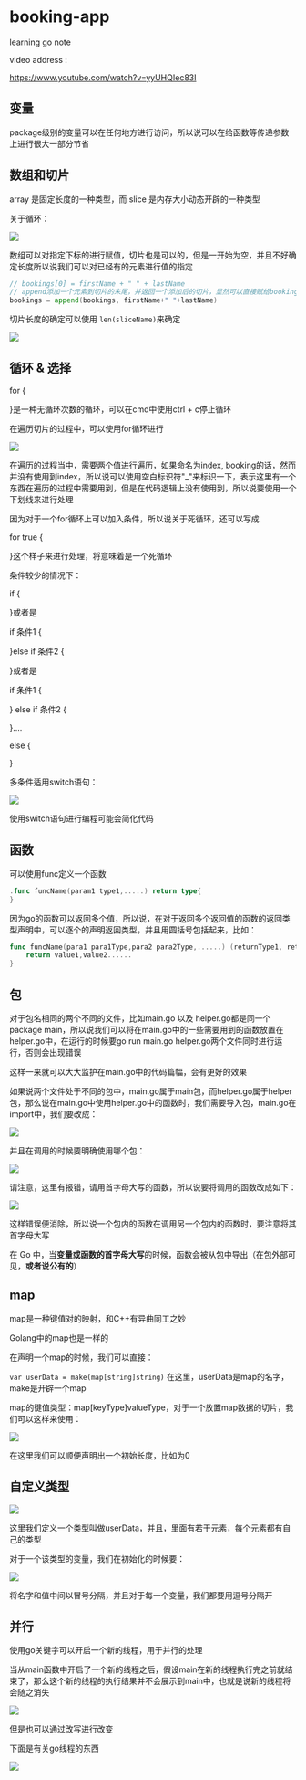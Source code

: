 # booking-app

learning go note

video address :

https://www.youtube.com/watch?v=yyUHQIec83I

## 变量

package级别的变量可以在任何地方进行访问，所以说可以在给函数等传递参数上进行很大一部分节省

## 数组和切片

array 是固定长度的一种类型，而 slice 是内存大小动态开辟的一种类型

关于循环：

![](image/README/1642843389549.png)

数组可以对指定下标的进行赋值，切片也是可以的，但是一开始为空，并且不好确定长度所以说我们可以对已经有的元素进行值的指定

```go
// bookings[0] = firstName + " " + lastName
// append添加一个元素到切片的末尾，并返回一个添加后的切片，显然可以直接赋给bookings
bookings = append(bookings, firstName+" "+lastName)
```

切片长度的确定可以使用 `len(sliceName)`来确定

![](image/README/1642926794416.png)

## 循环 & 选择

for {

}是一种无循环次数的循环，可以在cmd中使用ctrl + c停止循环

在遍历切片的过程中，可以使用for循环进行

![](image/README/1642844135603.png)

在遍历的过程当中，需要两个值进行遍历，如果命名为index, booking的话，然而并没有使用到index，所以说可以使用空白标识符"_"来标识一下，表示这里有一个东西在遍历的过程中需要用到，但是在代码逻辑上没有使用到，所以说要使用一个下划线来进行处理

因为对于一个for循环上可以加入条件，所以说关于死循环，还可以写成

for true {

}这个样子来进行处理，将意味着是一个死循环

条件较少的情况下：

if {

}或者是

if 条件1 {

}else if 条件2 {

}或者是

if 条件1 {

} else if 条件2 {

}....

else {

}

多条件适用switch语句：

![](image/README/1642846941267.png)

使用switch语句进行编程可能会简化代码

## 函数

可以使用func定义一个函数

```go
.func funcName(param1 type1,.....) return type{
}
```

因为go的函数可以返回多个值，所以说，在对于返回多个返回值的函数的返回类型声明中，可以逐个的声明返回类型，并且用圆括号包括起来，比如：

```go
func funcName(para1 para1Type,para2 para2Type,......) (returnType1, returnType2,......){
	return value1,value2......
}
```

## 包

对于包名相同的两个不同的文件，比如main.go 以及 helper.go都是同一个package main，所以说我们可以将在main.go中的一些需要用到的函数放置在helper.go中，在运行的时候要go run main.go helper.go两个文件同时进行运行，否则会出现错误

这样一来就可以大大监护在main.go中的代码篇幅，会有更好的效果

如果说两个文件处于不同的包中，main.go属于main包，而helper.go属于helper包，那么说在main.go中使用helper.go中的函数时，我们需要导入包，main.go在import中，我们要改成：

![](image/README/1642932399623.png)

并且在调用的时候要明确使用哪个包：

![](image/README/1642932462332.png)

请注意，这里有报错，请用首字母大写的函数，所以说要将调用的函数改成如下：

![](image/README/1642932530166.png)

这样错误便消除，所以说一个包内的函数在调用另一个包内的函数时，要注意将其首字母大写

在 Go 中，当**变量或函数的首字母大写**的时候，函数会被从包中导出（在包外部可见，**或者说公有的**）

## map

map是一种键值对的映射，和C++有异曲同工之妙

Golang中的map也是一样的

在声明一个map的时候，我们可以直接：

`var userData = make(map[string]string)` 在这里，userData是map的名字，make是开辟一个map

map的键值类型：map[keyType]valueType，对于一个放置map数据的切片，我们可以这样来使用：

![](image/README/1642934902953.png)

在这里我们可以顺便声明出一个初始长度，比如为0

## 自定义类型

![](image/README/1642935745573.png)

这里我们定义一个类型叫做userData，并且，里面有若干元素，每个元素都有自己的类型

对于一个该类型的变量，我们在初始化的时候要：

![](image/README/1642936098961.png)

将名字和值中间以冒号分隔，并且对于每一个变量，我们都要用逗号分隔开

## 并行

使用go关键字可以开启一个新的线程，用于并行的处理

当从main函数中开启了一个新的线程之后，假设main在新的线程执行完之前就结束了，那么这个新的线程的执行结果并不会展示到main中，也就是说新的线程将会随之消失

![](image/README/1643014404709.png)

但是也可以通过改写进行改变

下面是有关go线程的东西

![](image/README/1643014666688.png)
